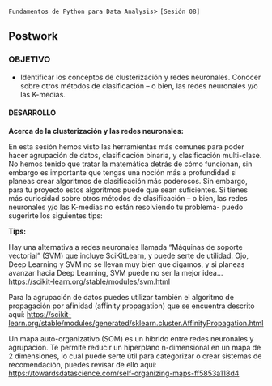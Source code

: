  `Fundamentos de Python para Data Analysis`> `[Sesión 08]`  
  
## Postwork

### OBJETIVO 
 - Identificar los conceptos de clusterización y redes neuronales. Conocer sobre otros métodos de clasificación – o bien, las redes neuronales y/o las K-medias.  

#### DESARROLLO
**Acerca de la clusterización y las redes neuronales:**  

En esta sesión hemos visto las herramientas más comunes para poder hacer agrupación de datos, clasificación binaria, y clasificación multi-clase. No hemos tenido que tratar la matemática detrás de cómo funcionan, sin embargo es importante que tengas una noción más a profundidad si planeas crear algoritmos de clasificación más poderosos. Sin embargo, para tu proyecto estos algoritmos puede que sean suficientes. Si tienes más curiosidad sobre otros métodos de clasificación – o bien, las redes neuronales y/o las K-medias no están resolviendo tu problema- puedo sugerirte los siguientes tips:  

**Tips:**  

Hay una alternativa a redes neuronales llamada “Máquinas de soporte vectorial” (SVM) que incluye SciKitLearn, y puede serte de utilidad. Ojo, Deep Learning y SVM no se llevan muy bien que digamos, y si planeas avanzar hacia Deep Learning, SVM puede no ser la mejor idea… https://scikit-learn.org/stable/modules/svm.html   

Para la agrupación de datos puedes utilizar también el algoritmo de propagación por afinidad (affinity propagation) que se encuentra descrito aquí: https://scikit-learn.org/stable/modules/generated/sklearn.cluster.AffinityPropagation.html   

Un mapa auto-organizativo (SOM) es un híbrido entre redes neuronales y agrupación. Te permite reducir un hiperplano n-dimensional en un mapa de 2 dimensiones, lo cual puede serte útil para categorizar o crear sistemas de recomendación, puedes revisar de ello aquí:
https://towardsdatascience.com/self-organizing-maps-ff5853a118d4 



